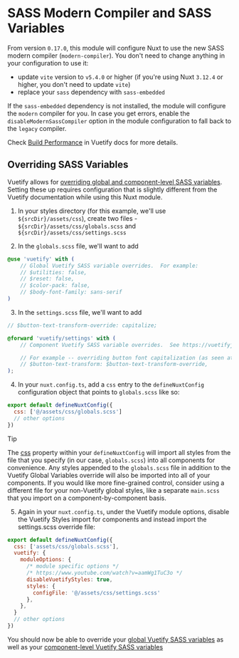 # SASS Modern Compiler and SASS Variables

From version `0.17.0`, this module will configure Nuxt to use the new SASS modern compiler (`modern-compiler`). You don't need to change anything in your configuration to use it:
- update `vite` version to `v5.4.0` or higher (if you're using Nuxt `3.12.4` or higher, you don't need to update `vite`)
- replace your `sass` dependency with `sass-embedded`

If the `sass-embedded` dependency is not installed, the module will configure the `modern` compiler for you. In case you get errors, enable the `disableModernSassCompiler` option in the module configuration to fall back to the `legacy` compiler.

Check [Build Performance](https://vuetifyjs.com/en/features/sass-variables/#build-performance) in Vuetify docs for more details.

## Overriding SASS Variables

Vuetify allows for [overriding global and component-level SASS variables](https://vuetifyjs.com/en/features/sass-variables/).  Setting these up requires configuration that is slightly different from the Vuetify
documentation while using this Nuxt module.

1)  In your styles directory (for this example, we'll use `${srcDir}/assets/css`), create two files - `${srcDir}/assets/css/globals.scss` and `${srcDir}/assets/css/settings.scss`

2)  In the `globals.scss` file, we'll want to add
```scss
@use 'vuetify' with (
    // Global Vuetify SASS variable overrides.  For example:
    // $utilities: false,
    // $reset: false,
    // $color-pack: false,
    // $body-font-family: sans-serif
)
```

3)  In the `settings.scss` file, we'll want to add
```scss
// $button-text-transform-override: capitalize;

@forward 'vuetify/settings' with (
    // Component Vuetify SASS variable overrides.  See https://vuetifyjs.com/en/features/sass-variables/#variable-api

    // For example -- overriding button font capitalization (as seen at the bottom of the v-btn guide here https://vuetifyjs.com/en/api/v-btn/):
    // $button-text-transform: $button-text-transform-override,
);
```

4)  In your `nuxt.config.ts`, add a `css` entry to the `defineNuxtConfig` configuration object that points to `globals.scss` like so:
```javascript
export default defineNuxtConfig({
  css: ['@/assets/css/globals.scss']
  // other options
})
```

> [!TIP]
> The [css](https://nuxt.com/docs/getting-started/styling#the-css-property) property within your `defineNuxtConfig` will import all styles from the file that you specify (in our case, `globals.scss`) into all components for convenience. Any styles appended to the `globals.scss` file in addition to the Vuetify Global Variables override will also be imported into all of your components. If you would like more fine-grained control, consider using a different file for your non-Vuetify global styles, like a separate `main.scss` that you import on a component-by-component basis.

5)  Again in your `nuxt.config.ts`, under the Vuetify module options, disable the Vuetify Styles import for components and instead import the settings.scss override file:
```javascript
export default defineNuxtConfig({
  css: ['assets/css/globals.scss'],
  vuetify: {
    moduleOptions: {
      /* module specific options */
      /* https://www.youtube.com/watch?v=aamWg1TuC3o */
      disableVuetifyStyles: true,
      styles: {
        configFile: '@/assets/css/settings.scss'
      },
    },
  }
  // other options
})
```

You should now be able to override your [global Vuetify SASS variables](https://github.com/vuetifyjs/vuetify/blob/master/packages/vuetify/src/styles/settings/_variables.scss) as well as your [component-level Vuetify SASS variables](https://vuetifyjs.com/en/features/sass-variables/#variable-api)
